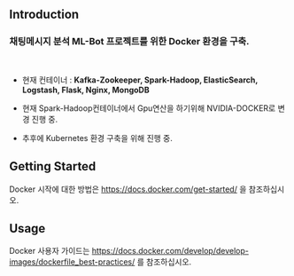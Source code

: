 ## Introduction
<h3>채팅메시지 분석 ML-Bot 프로젝트를 위한 Docker 환경을 구축.</h3><br>


- 현재 컨테이너 : <b>Kafka-Zookeeper, Spark-Hadoop, ElasticSearch, Logstash,
               Flask, Nginx, MongoDB</b>

- 현재 Spark-Hadoop컨테이너에서 Gpu연산을 하기위해 NVIDIA-DOCKER로 변경 진행 중.

- 추후에 Kubernetes 환경 구축을 위해 진행 중.

## Getting Started

Docker 시작에 대한 방법은 https://docs.docker.com/get-started/ 을 참조하십시오.

## Usage

Docker 사용자 가이드는 https://docs.docker.com/develop/develop-images/dockerfile_best-practices/ 를 참조하십시오.
